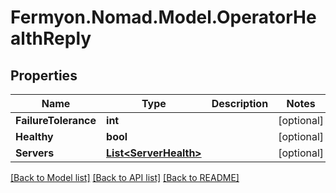 # Fermyon.Nomad.Model.OperatorHealthReply

## Properties

Name | Type | Description | Notes
------------ | ------------- | ------------- | -------------
**FailureTolerance** | **int** |  | [optional] 
**Healthy** | **bool** |  | [optional] 
**Servers** | [**List&lt;ServerHealth&gt;**](ServerHealth.md) |  | [optional] 

[[Back to Model list]](../README.md#documentation-for-models) [[Back to API list]](../README.md#documentation-for-api-endpoints) [[Back to README]](../README.md)

